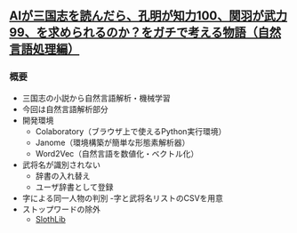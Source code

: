 ## [AIが三国志を読んだら、孔明が知力100、関羽が武力99、を求められるのか？をガチで考える物語（自然言語処理編）](https://qiita.com/youwht/items/92056e63498c36de4e3b)
### 概要
- 三国志の小説から自然言語解析・機械学習
- 今回は自然言語解析部分
- 開発環境
  - Colaboratory（ブラウザ上で使えるPython実行環境）
  - Janome（環境構築が簡単な形態素解析器）
  - Word2Vec（自然言語を数値化・ベクトル化）
- 武将名が識別されない
  - 辞書の入れ替え
  - ユーザ辞書として登録
- 字による同一人物の判別
  -字と武将名リストのCSVを用意
- ストップワードの除外
  - [SlothLib](http://svn.sourceforge.jp/svnroot/slothlib/CSharp/Version1/SlothLib/NLP/Filter/StopWord/word/Japanese.txt)
